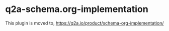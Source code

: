 # q2a-schema.org-implementation

This plugin is moved to, https://q2a.io/product/schema-org-implementation/
